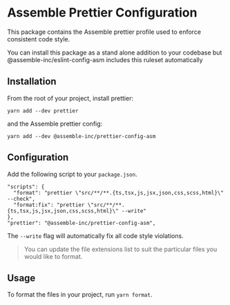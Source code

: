 # Assemble Prettier Configuration

This package contains the Assemble prettier profile used to enforce consistent code style.

You can install this package as a stand alone addition to your codebase but @assemble-inc/eslint-config-asm includes this ruleset automatically

## Installation

From the root of your project, install prettier:

`yarn add --dev prettier`

and the Assemble prettier config:

`yarn add --dev @assemble-inc/prettier-config-asm`

## Configuration

Add the following script to your `package.json`.

```
"scripts": {
  "format": "prettier \"src/**/**.{ts,tsx,js,jsx,json,css,scss,html}\" --check",
  "format:fix": "prettier \"src/**/**.{ts,tsx,js,jsx,json,css,scss,html}\" --write"
},
"prettier": "@assemble-inc/prettier-config-asm",
```

The `--write` flag will automatically fix all code style violations.

> You can update the file extensions list to suit the particular files you would like to format.

## Usage

To format the files in your project, run `yarn format`.
